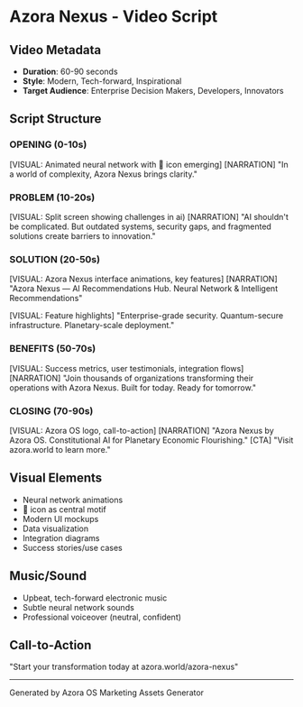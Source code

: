 # Azora Nexus - Video Script

## Video Metadata
- **Duration**: 60-90 seconds
- **Style**: Modern, Tech-forward, Inspirational
- **Target Audience**: Enterprise Decision Makers, Developers, Innovators

## Script Structure

### OPENING (0-10s)
[VISUAL: Animated neural network with 🔗 icon emerging]
[NARRATION]
"In a world of complexity, Azora Nexus brings clarity."

### PROBLEM (10-20s)
[VISUAL: Split screen showing challenges in ai)
[NARRATION]
"AI shouldn't be complicated. But outdated systems, security gaps, and fragmented solutions create barriers to innovation."

### SOLUTION (20-50s)
[VISUAL: Azora Nexus interface animations, key features]
[NARRATION]
"Azora Nexus — AI Recommendations Hub. Neural Network & Intelligent Recommendations"

[VISUAL: Feature highlights]
"Enterprise-grade security. Quantum-secure infrastructure. Planetary-scale deployment."

### BENEFITS (50-70s)
[VISUAL: Success metrics, user testimonials, integration flows]
[NARRATION]
"Join thousands of organizations transforming their operations with Azora Nexus. Built for today. Ready for tomorrow."

### CLOSING (70-90s)
[VISUAL: Azora OS logo, call-to-action]
[NARRATION]
"Azora Nexus by Azora OS. Constitutional AI for Planetary Economic Flourishing."
[CTA]
"Visit azora.world to learn more."

## Visual Elements
- Neural network animations
- 🔗 icon as central motif
- Modern UI mockups
- Data visualization
- Integration diagrams
- Success stories/use cases

## Music/Sound
- Upbeat, tech-forward electronic music
- Subtle neural network sounds
- Professional voiceover (neutral, confident)

## Call-to-Action
"Start your transformation today at azora.world/azora-nexus"

---
Generated by Azora OS Marketing Assets Generator